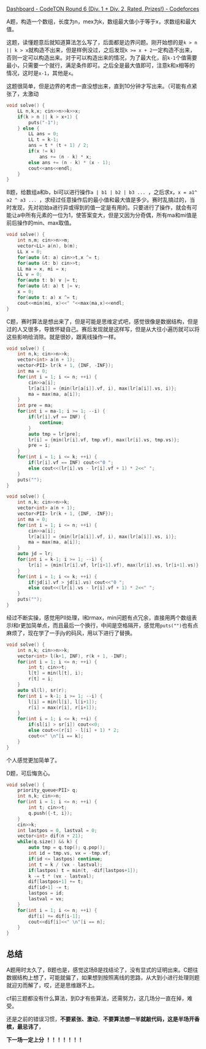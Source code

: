 [Dashboard - CodeTON Round 6 (Div. 1 + Div. 2, Rated, Prizes!) - Codeforces](https://codeforces.com/contest/1870)



A题，构造一个数组，长度为n，mex为k，数组最大值小于等于x，求数组和最大值。

这题，读懂题意后就知道算法怎么写了，后面都是边界问题。刚开始想的是`k > n || k > x`就构造不出来，但是样例没过，之后发现`k >= x + 2`一定构造不出来，否则一定可以构造出来。对于可以构造出来的情况，为了最大化，前`k-1`个值需要最小，只需要一个就行，满足条件即可。之后全是最大值即可，注意k和x相等的情况，这时是`x-1`，其他是`x`。

这题很简单，但是边界的考虑一直没想出来，直到10分钟才写出来。（可能有点紧张了，太激动

```cpp
void solve() {
    LL n,k,x; cin>>n>>k>>x;
    if(k > n || k > x+1) {
        puts("-1");
    } else {
        LL ans = 0;
        LL t = k-1;
        ans = t * (t + 1) / 2;
        if(x != k)
            ans += (n - k) * x;
        else ans += (n - k) * (x - 1);
        cout<<ans<<endl;
    }
}
```

B题，给数组a和b，bi可以进行操作`a | b1 | b2 | b3 ... `，之后求x，`x = a1^ a2 ^ a3 ... `，求经过任意操作后的最小值和最大值是多少。赛时乱搞过的，当时发现，先对初始a进行异或得到的值一定是有用的。只要进行了操作，就会有可能让a中所有元素的一位为1，使答案变大，但是又因为分奇偶，所有ma和mi值是前后操作的min、max取值。

```cpp
void solve() {
    int n,m; cin>>n>>m;
    vector<LL> a(n), b(m);
    LL x = 0;
    for(auto &t: a) cin>>t,x ^= t;
    for(auto &t: b) cin>>t;
    LL ma = x, mi = x;
    LL v = 0;
    for(auto t: b) v |= t;
    for(auto &t: a) t |= v;
    x = 0;
    for(auto t: a) x ^= t;
    cout<<min(mi, x)<<" "<<max(ma,x)<<endl;
}
```

C题，赛时算法是想出来了，但是可能是思维定式吧，感觉很像是数据结构，但是过的人又很多，导致怀疑自己。赛后发现就是这样写，但是从大往小遍历就可以将这些影响给消除。就是很妙，跟离线操作一样。

```cpp
void solve() {
    int n,k; cin>>n>>k;
    vector<int> a(n + 1);
    vector<PII> lr(k + 1, {INF, -INF});
    int ma = 0;
    for(int i = 1; i <= n; ++i) {
        cin>>a[i];
        lr[a[i]] = {min(lr[a[i]].vf, i), max(lr[a[i]].vs, i)};
        ma = max(ma, a[i]);
    }
    int pre = ma;
    for(int i = ma-1; i >= 1; --i) {
        if(lr[i].vf == INF) {
            continue;
        }
        auto tmp = lr[pre];
        lr[i] = {min(lr[i].vf, tmp.vf), max(lr[i].vs, tmp.vs)};
        pre = i;
    }
    for(int i = 1; i <= k; ++i) {
        if(lr[i].vf == INF) cout<<"0 ";
        else cout<<(lr[i].vs - lr[i].vf + 1) * 2<<" ";
    }
    puts("");
}
```

```cpp
void solve() {
    int n,k; cin>>n>>k;
    vector<int> a(n + 1);
    vector<PII> lr(k + 1, {INF, -INF});
    int ma = 0;
    for(int i = 1; i <= n; ++i) {
        cin>>a[i];
        lr[a[i]] = {min(lr[a[i]].vf, i), max(lr[a[i]].vs, i)};
        ma = max(ma, a[i]);
    }
    auto jd = lr;
    for(int i = k-1; i >= 1; --i) {
        lr[i] = {min(lr[i].vf, lr[i+1].vf), max(lr[i].vs, lr[i+1].vs)};
    }
    for(int i = 1; i <= k; ++i) {
        if(jd[i].vf > jd[i].vs) cout<<"0 ";
        else cout<<(lr[i].vs - lr[i].vf + 1) * 2<<" ";
    }
    puts("");
}
```

经过不断实操，感觉用PII处理，l和rmax，min问题有点冗余，直接用两个数组表示l和r更加简单点，而且最后一个换行，中间是空格隔开，感觉用`puts("")`也有点麻烦了，现在学了一手jly的码风，用以下进行了替换。

```cpp
void solve() {
    int n,k; cin>>n>>k;
    vector<int> l(k+1, INF), r(k + 1, -INF);
    for(int i = 1; i <= n; ++i) {
        int t; cin>>t;
        l[t] = min(l[t], i);
        r[t] = i;
    }
    auto sl(l), sr(r);
    for(int i = k-1; i >= 1; --i) {
        l[i] = min(l[i], l[i+1]);
        r[i] = max(r[i], r[i+1]);
    }
    for(int i = 1; i <= k; ++i) {
        if(sl[i] > sr[i]) cout<<0;
        else cout<<(r[i] - l[i] + 1) * 2;
        cout<<" \n"[i == k];
    }
}
```

个人感觉更加简单了。

D题，可后悔贪心。

```cpp
void solve() {
    priority_queue<PII> q;
    int n,k; cin>>n;
    for(int i = 1; i <= n; ++i) {
        int t; cin>>t;
        q.push({-t, i});
    }
    cin>>k;
    int lastpos = 0, lastval = 0;
    vector<int> dif(n + 21);
    while(q.size() && k) {
        auto tmp = q.top(); q.pop();
        int id = tmp.vs, vx = -tmp.vf;
        if(id <= lastpos) continue;
        int t = k / (vx - lastval);
        if(lastpos) t = min(t, -dif[lastpos+1]);
        k -= t * (vx - lastval);
        dif[lastpos+1] += t;
        dif[id+1] -= t;
        lastpos = id;
        lastval = vx;
    }
    for(int i = 1; i <= n; ++i) {
        dif[i] += dif[i-1];
        cout<<dif[i]<<" \n"[i == n];
    }
}
```

## 总结

A题用时太久了，B题也是，感觉这场B是找结论了，没有显式的证明出来。C题往数据结构上想了，可能就偏了，如果想到按照离线的思路，从大到小进行处理则题就迎刃而解了，哎，还是思维跟不上。

cf前三题都没有什么算法，到D才有些算法，还需努力，这几场分一直在掉，难受。

还是之前的错误习惯，**不要紧张、激动**，**不要算法想一半就敲代码，这是半场开香槟，最忌讳了**，

**下一场一定上分** **！！！！！！！**



